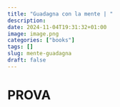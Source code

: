 ```yaml
---
title: "Guadagna con la mente | "
description: 
date: 2024-11-04T19:31:32+01:00
image: image.png
categories: ["books"]
tags: []
slug: mente-guadagna
draft: false
---
```


# PROVA